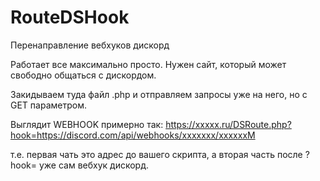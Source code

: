 # RouteDSHook
Перенаправление вебхуков дискорд

Работает все максимально просто. Нужен сайт, который может свободно общаться с дискордом.

Закидываем туда файл .php и отправляем запросы уже на него, но с GET параметром.

Выглядит WEBHOOK примерно так:
https://xxxxx.ru/DSRoute.php?hook=https://discord.com/api/webhooks/xxxxxxx/xxxxxxM

т.е. первая чать это адрес до вашего скрипта, а вторая часть после ?hook= уже сам вебхук дискорд.

